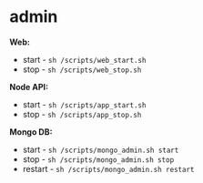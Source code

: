 # admin

**Web:**

- start - ```sh /scripts/web_start.sh```
- stop - ```sh /scripts/web_stop.sh```

**Node API:**

- start - ```sh /scripts/app_start.sh```
- stop - ```sh /scripts/app_stop.sh```

**Mongo DB:**

- start - ```sh /scripts/mongo_admin.sh start```
- stop - ```sh /scripts/mongo_admin.sh stop```
- restart - ```sh /scripts/mongo_admin.sh restart```